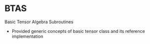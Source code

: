 BTAS
====

Basic Tensor Algebra Subroutines

- Provided generic concepts of basic tensor class and its reference implementation
